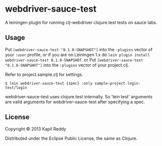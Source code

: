 # webdriver-sauce-test

A leiningen plugin for running clj-webdriver clojure.test tests on sauce labs.

## Usage

Put `[webdriver-sauce-test "0.1.0-SNAPSHOT"]` into the `:plugins` vector of your
`:user` profile, or if you are on Leiningen 1.x do `lein plugin install
webdriver-sauce-test 0.1.0-SNAPSHOT`.
or
Put `[webdriver-sauce-test "0.1.0-SNAPSHOT"]` into the `:plugins` vector of your project.clj.


Refer to project.sample.clj for settings.


    $ lein webdriver-sauce-test {spec} :only sample-project.login-test/login

webdriver-sauce-test uses clojure.test internally. So 'lein test' arguments are valid arguments for webdriver-sauce-test after specifying a spec.

## License

Copyright © 2013 Kapil Reddy

Distributed under the Eclipse Public License, the same as Clojure.
